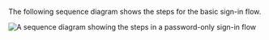 The following sequence diagram shows the steps for the basic sign-in flow.

<div class="full">

![A sequence diagram showing the steps in a password-only sign-in flow](/img/oie-embedded-sdk/oie-embedded-go-sign-in-pwd-only-flow-diagram.png)

<!--
   Source image: https://www.figma.com/file/YH5Zhzp66kGCglrXQUag2E/%F0%9F%93%8A-Updated-Diagrams-for-Dev-Docs?type=design&node-id=4342-23928&mode=design&t=e5J2RTLV0JkcOFHo-11  oie-embedded-go-sign-in-pwd-only-flow-diagram
-->

</div>
